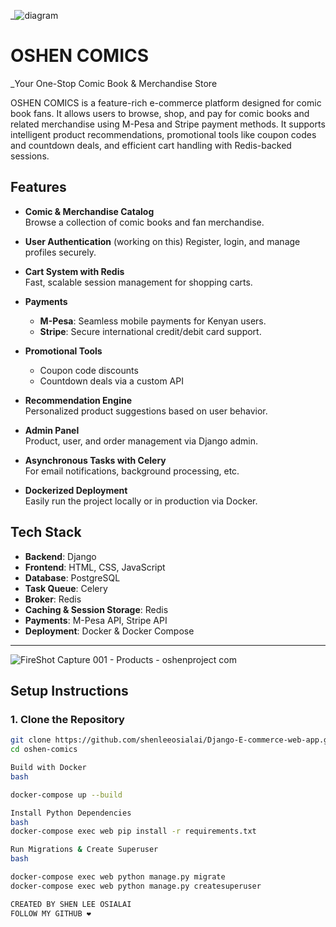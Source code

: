 _![diagram](https://github.com/user-attachments/assets/7b045456-aa67-4eff-8bb1-28cd6ac07f6a)

# OSHEN COMICS  
_Your One-Stop Comic Book & Merchandise Store


OSHEN COMICS is a feature-rich e-commerce platform designed for comic book fans. It allows users to browse, shop, and pay for comic books and related merchandise using M-Pesa and Stripe payment methods. It supports intelligent product recommendations, promotional tools like coupon codes and countdown deals, and efficient cart handling with Redis-backed sessions.

## Features


- **Comic & Merchandise Catalog**  
  Browse a collection of comic books and fan merchandise.

- **User Authentication** (working on this) 
  Register, login, and manage profiles securely.

- **Cart System with Redis**  
  Fast, scalable session management for shopping carts.

- **Payments**  
  - **M-Pesa**: Seamless mobile payments for Kenyan users.  
  - **Stripe**: Secure international credit/debit card support.

- **Promotional Tools**  
  - Coupon code discounts  
  - Countdown deals via a custom API

- **Recommendation Engine**  
  Personalized product suggestions based on user behavior.

- **Admin Panel**  
  Product, user, and order management via Django admin.

- **Asynchronous Tasks with Celery**  
  For email notifications, background processing, etc.

- **Dockerized Deployment**  
  Easily run the project locally or in production via Docker.



## Tech Stack

- **Backend**: Django  
- **Frontend**: HTML, CSS, JavaScript  
- **Database**: PostgreSQL  
- **Task Queue**: Celery  
- **Broker**: Redis  
- **Caching & Session Storage**: Redis  
- **Payments**: M-Pesa API, Stripe API  
- **Deployment**: Docker & Docker Compose  

---
![FireShot Capture 001 - Products - oshenproject com](https://github.com/user-attachments/assets/01f0b4df-2a0a-4aea-a600-d8b9a276bc03)

## Setup Instructions

### 1. Clone the Repository

```bash
git clone https://github.com/shenleeosialai/Django-E-commerce-web-app.git
cd oshen-comics

Build with Docker
bash

docker-compose up --build

Install Python Dependencies
bash
docker-compose exec web pip install -r requirements.txt

Run Migrations & Create Superuser
bash

docker-compose exec web python manage.py migrate
docker-compose exec web python manage.py createsuperuser

CREATED BY SHEN LEE OSIALAI
FOLLOW MY GITHUB ❤
